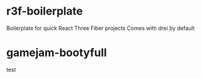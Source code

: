 # r3f-boilerplate

Boilerplate for quick React Three Fiber projects
Comes with drei by default
# gamejam-bootyfull

test

